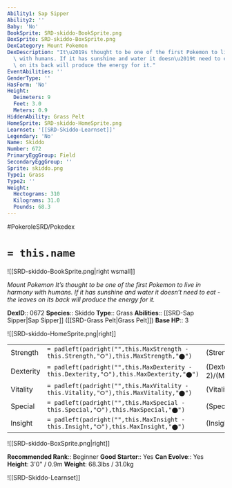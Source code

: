 ```yaml
---
Ability1: Sap Sipper
Ability2: ''
Baby: 'No'
BookSprite: SRD-skiddo-BookSprite.png
BoxSprite: SRD-skiddo-BoxSprite.png
DexCategory: Mount Pokemon
DexDescription: "It\u2019s thought to be one of the first Pokemon to live in harmony\
  \ with humans. If it has sunshine and water it doesn\u2019t need to eat - the leaves\
  \ on its back will produce the energy for it."
EventAbilities: ''
GenderType: ''
HasForm: 'No'
Height:
  Deimeters: 9
  Feet: 3.0
  Meters: 0.9
HiddenAbility: Grass Pelt
HomeSprite: SRD-skiddo-HomeSprite.png
Learnset: '[[SRD-Skiddo-Learnset]]'
Legendary: 'No'
Name: Skiddo
Number: 672
PrimaryEggGroup: Field
SecondaryEggGroup: ''
Sprite: skiddo.png
Type1: Grass
Type2: ''
Weight:
  Hectograms: 310
  Kilograms: 31.0
  Pounds: 68.3
---
```


#PokeroleSRD/Pokedex

# `= this.name`

![[SRD-skiddo-BookSprite.png|right wsmall]]

*Mount Pokemon*
*It’s thought to be one of the first Pokemon to live in harmony with humans. If it has sunshine and water it doesn’t need to eat - the leaves on its back will produce the energy for it.*

**DexID**:: 0672
**Species**:: Skiddo
**Type**:: Grass
**Abilities**:: [[SRD-Sap Sipper|Sap Sipper]] ([[SRD-Grass Pelt|Grass Pelt]])
**Base HP**:: 3

![[SRD-skiddo-HomeSprite.png|right]]

|           |                                                                                        |                                          |
| --------- | -------------------------------------------------------------------------------------- | ---------------------------------------- |
| Strength  | `= padleft(padright("",this.MaxStrength - this.Strength,"⭘"),this.MaxStrength,"⬤")`    | (Strength::2)/(MaxStrength::4)   |
| Dexterity | `= padleft(padright("",this.MaxDexterity - this.Dexterity,"⭘"),this.MaxDexterity,"⬤")` | (Dexterity:: 2)/(MaxDexterity::4) |
| Vitality  | `= padleft(padright("",this.MaxVitality - this.Vitality,"⭘"),this.MaxVitality,"⬤")`    | (Vitality::2)/(MaxVitality::4)   |
| Special   | `= padleft(padright("",this.MaxSpecial - this.Special,"⭘"),this.MaxSpecial,"⬤")`       | (Special::2)/(MaxSpecial::4)     |
| Insight   | `= padleft(padright("",this.MaxInsight - this.Insight,"⭘"),this.MaxInsight,"⬤")`       | (Insight::2)/(MaxInsight::4)     |

![[SRD-skiddo-BoxSprite.png|right]]

**Recommended Rank**:: Beginner
**Good Starter**:: Yes
**Can Evolve**:: Yes
**Height**: 3'0" / 0.9m
**Weight**: 68.3lbs / 31.0kg

![[SRD-Skiddo-Learnset]]
